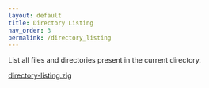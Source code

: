 ```yaml
---
layout: default
title: Directory Listing
nav_order: 3
permalink: /directory_listing
---
```


List all files and directories present in the current directory.

[directory-listing.zig](src/directory-listing.zig)

